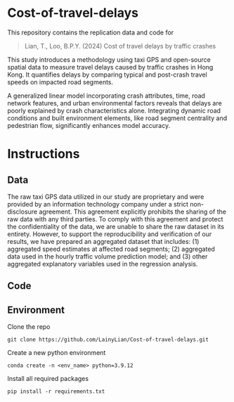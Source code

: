# Cost-of-travel-delays

This repository contains the replication data and code for 

> Lian, T., Loo, B.P.Y. (2024) Cost of travel delays by traffic crashes

This study introduces a methodology using taxi GPS and open-source spatial data to measure travel delays caused by traffic crashes in Hong Kong. It quantifies delays by comparing typical and post-crash travel speeds on impacted road segments. 

A generalized linear model incorporating crash attributes, time, road network features, and urban environmental factors reveals that delays are poorly explained by crash characteristics alone. Integrating dynamic road conditions and built environment elements, like road segment centrality and pedestrian flow, significantly enhances model accuracy. 

# Instructions

## Data
The raw taxi GPS data utilized in our study are proprietary and were provided by an information technology company under a strict non-disclosure agreement. This agreement explicitly prohibits the sharing of the raw data with any third parties. To comply with this agreement and protect the confidentiality of the data, we are unable to share the raw dataset in its entirety. However, to support the reproducibility and verification of our results, we have prepared an aggregated dataset that includes: (1) aggregated speed estimates at affected road segments; (2) aggregated data used in the hourly traffic volume prediction model; and (3) other aggregated explanatory variables used in the regression analysis.




## Code


## Environment

Clone the repo
```
git clone https://github.com/LainyLian/Cost-of-travel-delays.git
```

Create a new python environment
```
conda create -n <env_name> python=3.9.12
```

Install all required packages
```
pip install -r requirements.txt
```


